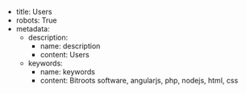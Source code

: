 - title: Users
- robots: True
- metadata:
    - description:
        - name: description
        - content: Users
    - keywords: 
        - name: keywords
        - content: Bitroots software, angularjs, php, nodejs, html, css